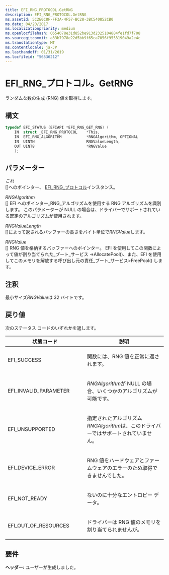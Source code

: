 ```yaml
---
title: EFI_RNG_PROTOCOL.GetRNG
description: EFI_RNG_PROTOCOL.GetRNG
ms.assetid: 5C2E0C8F-FF3A-4F57-BC28-3BC540852CB0
ms.date: 04/20/2017
ms.localizationpriority: medium
ms.openlocfilehash: 0654078e31d852be913d2325104884fe1fd7f708
ms.sourcegitcommit: a33b7978e22d5bb9f65ca7056f955319049a2e4c
ms.translationtype: MT
ms.contentlocale: ja-JP
ms.lasthandoff: 01/31/2019
ms.locfileid: "56536212"
---
```

# <a name="efirngprotocolgetrng"></a>EFI\_RNG\_プロトコル。GetRNG


ランダムな数の生成 (RNG) 値を取得します。

## <a name="syntax"></a>構文


```cpp
typedef EFI_STATUS (EFIAPI *EFI_RNG_GET_RNG) (
    IN  struct _EFI_RNG_PROTOCOL    *This,
    IN  EFI_RNG_ALGORITHM           *RNGAlgorithm, OPTIONAL
    IN  UINTN                       RNGValueLength,
    OUT UINT8                       *RNGValue
    );
```

## <a name="parameters"></a>パラメーター


<a href="" id="this"></a>*これ*  
\[\]へのポインター、 [EFI\_RNG\_プロトコル](efi-rng-protocol.md)インスタンス。

<a href="" id="rngalgorithm"></a>*RNGAlgorithm*  
\[\] EFI へのポインター\_RNG\_アルゴリズムを使用する RNG アルゴリズムを識別します。 このパラメーターが NULL の場合は、ドライバーでサポートされている既定のアルゴリズムが使用されます。

<a href="" id="rngvaluelength"></a>*RNGValueLength*  
\[\]によって返されるバッファーの長さをバイト単位で*RNGValue*します。

<a href="" id="rngvalue"></a>*RNGValue*  
\[\] RNG 値を格納するバッファーへのポインター。 EFI を使用してこの関数によって値が割り当てられた\_ブート\_サービス -&gt;AllocatePool()、また、EFI を使用してこのメモリを解放する呼び出し元の責任\_ブート\_サービス&gt;FreePool() します。

## <a name="remarks"></a>注釈


最小サイズ*RNGValue*は 32 バイトです。

## <a name="return-value"></a>戻り値


次のステータス コードのいずれかを返します。

<table>
<colgroup>
<col width="50%" />
<col width="50%" />
</colgroup>
<thead>
<tr class="header">
<th>状態コード</th>
<th>説明</th>
</tr>
</thead>
<tbody>
<tr class="odd">
<td><p>EFI_SUCCESS</p></td>
<td><p>関数には、RNG 値を正常に返されます。</p></td>
</tr>
<tr class="even">
<td><p>EFI_INVALID_PARAMETER</p></td>
<td><p><em>RNGAlgorithm</em>が NULL の場合、いくつかのアルゴリズムが可能です。</p></td>
</tr>
<tr class="odd">
<td><p>EFI_UNSUPPORTED</p></td>
<td><p>指定されたアルゴリズム<em>RNGAlgorithm</em>は、このドライバーではサポートされていません。</p></td>
</tr>
<tr class="even">
<td><p>EFI_DEVICE_ERROR</p></td>
<td><p>RNG 値をハードウェアとファームウェアのエラーのため取得できませんでした。</p></td>
</tr>
<tr class="odd">
<td><p>EFI_NOT_READY</p></td>
<td><p>ないのに十分なエントロピー データ。</p></td>
</tr>
<tr class="even">
<td><p>EFI_OUT_OF_RESOURCES</p></td>
<td><p>ドライバーは RNG 値のメモリを割り当てられませんが。</p></td>
</tr>
</tbody>
</table>

 

## <a name="requirements"></a>要件


**ヘッダー:** ユーザーが生成しました。

 

 




